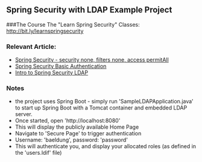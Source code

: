 
## Spring Security with LDAP Example Project

###The Course
The "Learn Spring Security" Classes: http://bit.ly/learnspringsecurity

### Relevant Article: 
- [Spring Security - security none, filters none, access permitAll](http://www.baeldung.com/security-none-filters-none-access-permitAll)
- [Spring Security Basic Authentication](http://www.baeldung.com/spring-security-basic-authentication)
- [Intro to Spring Security LDAP](http://www.baeldung.com/spring-security-ldap)

### Notes
- the project uses Spring Boot - simply run 'SampleLDAPApplication.java' to start up Spring Boot with a Tomcat container and embedded LDAP server.
- Once started, open 'http://localhost:8080'
- This will display the publicly available Home Page
- Navigate to 'Secure Page' to trigger authentication
- Username: 'baeldung', password: 'password'
- This will authenticate you, and display your allocated roles (as defined in the 'users.ldif' file)

